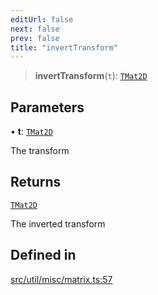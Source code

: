 ```yaml
---
editUrl: false
next: false
prev: false
title: "invertTransform"
---
```


> **invertTransform**(`t`): [`TMat2D`](/api/type-aliases/tmat2d/)

## Parameters

• **t**: [`TMat2D`](/api/type-aliases/tmat2d/)

The transform

## Returns

[`TMat2D`](/api/type-aliases/tmat2d/)

The inverted transform

## Defined in

[src/util/misc/matrix.ts:57](https://github.com/fabricjs/fabric.js/blob/5c1240d8b4662e45868dd33f385f941de21c8e9c/src/util/misc/matrix.ts#L57)
